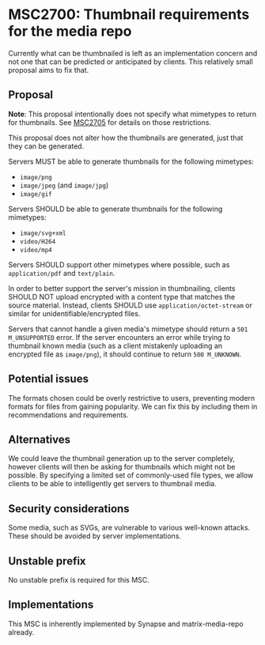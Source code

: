 # MSC2700: Thumbnail requirements for the media repo

Currently what can be thumbnailed is left as an implementation concern and not one that can be
predicted or anticipated by clients. This relatively small proposal aims to fix that.

## Proposal

**Note**: This proposal intentionally does not specify what mimetypes to return for thumbnails.
See [MSC2705](https://github.com/matrix-org/matrix-doc/pull/2705) for details on those restrictions.

This proposal does not alter how the thumbnails are generated, just that they can be generated.

Servers MUST be able to generate thumbnails for the following mimetypes:
* `image/png`
* `image/jpeg` (and `image/jpg`)
* `image/gif`

Servers SHOULD be able to generate thumbnails for the following mimetypes:
* `image/svg+xml`
* `video/H264`
* `video/mp4`

Servers SHOULD support other mimetypes where possible, such as `application/pdf` and `text/plain`.

In order to better support the server's mission in thumbnailing, clients SHOULD NOT upload
encrypted with a content type that matches the source material. Instead, clients SHOULD use
`application/octet-stream` or similar for unidentifiable/encrypted files.

Servers that cannot handle a given media's mimetype should return a `501 M_UNSUPPORTED` error. If
the server encounters an error while trying to thumbnail known media (such as a client mistakenly
uploading an encrypted file as `image/png`), it should continue to return `500 M_UNKNOWN`.

## Potential issues

The formats chosen could be overly restrictive to users, preventing modern formats for files from
gaining popularity. We can fix this by including them in recommendations and requirements.

## Alternatives

We could leave the thumbnail generation up to the server completely, however clients will then be
asking for thumbnails which might not be possible. By specifying a limited set of commonly-used file
types, we allow clients to be able to intelligently get servers to thumbnail media.

## Security considerations

Some media, such as SVGs, are vulnerable to various well-known attacks. These should be avoided by
server implementations.

## Unstable prefix

No unstable prefix is required for this MSC.

## Implementations

This MSC is inherently implemented by Synapse and matrix-media-repo already.
